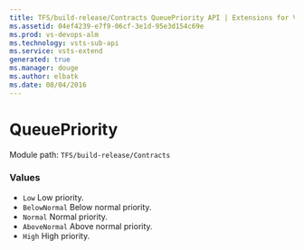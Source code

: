 ```yaml
---
title: TFS/build-release/Contracts QueuePriority API | Extensions for Visual Studio Team Services
ms.assetid: 04ef4239-e7f9-06cf-3e1d-95e3d154c69e
ms.prod: vs-devops-alm
ms.technology: vsts-sub-api
ms.service: vsts-extend
generated: true
ms.manager: douge
ms.author: elbatk
ms.date: 08/04/2016
---
```


# QueuePriority

Module path: `TFS/build-release/Contracts`

### Values

* `Low` Low priority.
* `BelowNormal` Below normal priority.
* `Normal` Normal priority.
* `AboveNormal` Above normal priority.
* `High` High priority.

